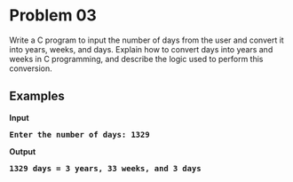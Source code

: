# Problem 03

Write a C program to input the number of days from the user and convert it into years, weeks, and days.
Explain how to convert days into years and weeks in C programming, and describe the logic used to perform this conversion.

## Examples
<b>Input<b><br>
<pre>Enter the number of days: 1329</pre>
<b>Output<b><br>
<pre>1329 days = 3 years, 33 weeks, and 3 days</pre>
